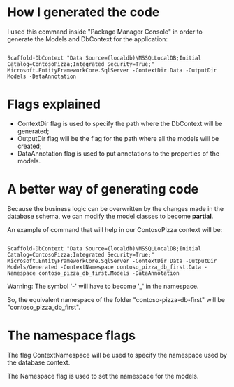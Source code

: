 # How I generated the code

I used this command inside "Package Manager Console" in order to generate the Models and DbContext for the application:

```

Scaffold-DbContext "Data Source=(localdb)\MSSQLLocalDB;Initial Catalog=ContosoPizza;Integrated Security=True;" Microsoft.EntityFrameworkCore.SqlServer -ContextDir Data -OutputDir Models -DataAnnotation

```

# Flags explained

- ContextDir flag is used to specify the path where the DbContext will be generated;
- OutputDir flag will be the flag for the path where all the models will be created;
- DataAnnotation flag is used to put annotations to the properties of the models.

# A better way of generating code

Because the business logic can be overwritten by the changes made in the database schema,
we can modify the model classes to become **partial**.

An example of command that will help in our ContosoPizza context will be:

```

Scaffold-DbContext "Data Source=(localdb)\MSSQLLocalDB;Initial Catalog=ContosoPizza;Integrated Security=True;" Microsoft.EntityFrameworkCore.SqlServer -ContextDir Data -OutputDir Models/Generated -ContextNamespace contoso_pizza_db_first.Data -Namespace contoso_pizza_db_first.Models -DataAnnotation

```

Warning: The symbol '-' will have to become '_' in the namespace.

So, the equivalent namespace of the folder "contoso-pizza-db-first" will be "contoso_pizza_db_first".

# The namespace flags

The flag ContextNamespace will be used to specify the namespace used by the database context.

The Namespace flag is used to set the namespace for the models.
